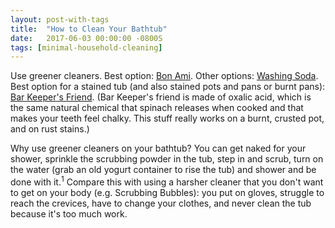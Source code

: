 ```yaml
---
layout: post-with-tags
title:  "How to Clean Your Bathtub"
date:   2017-06-03 00:00:00 -0800S
tags: [minimal-household-cleaning]
---
```


Use greener cleaners. Best option: [Bon Ami](https://www.walmart.com/ip/Bon-Ami-04410-14oz-14-Oz-Bon-Ami-Cleanser-Case-of-12/26378949). Other options: [Washing Soda](https://www.walmart.com/ip/Arm-Hammer-Super-Washing-Soda-Detergent-Booster-Household-Cleaner-55-oz/19407690). Best option for a stained tub (and also stained pots and pans or burnt pans): [Bar Keeper's Friend](https://www.walmart.com/ip/Bar-Keeper-s-Friend-12-Oz-Cleaner-and-Polish/15026756). (Bar Keeper's friend is made of oxalic acid, which is the same natural chemical that spinach releases when cooked and that makes your teeth feel chalky. This stuff really works on a burnt, crusted pot, and on rust stains.)

Why use greener cleaners on your bathtub? You can get naked for your shower, sprinkle the scrubbing powder in the tub, step in and scrub, turn on the water (grab an old yogurt container to rise the tub) and shower and be done with it.<sup>1</sup> Compare this with using a harsher cleaner that you don't want to get on your body (e.g. Scrubbing Bubbles): you put on gloves, struggle to reach the crevices, have to change your clothes, and never clean the tub because it's too much work. 
